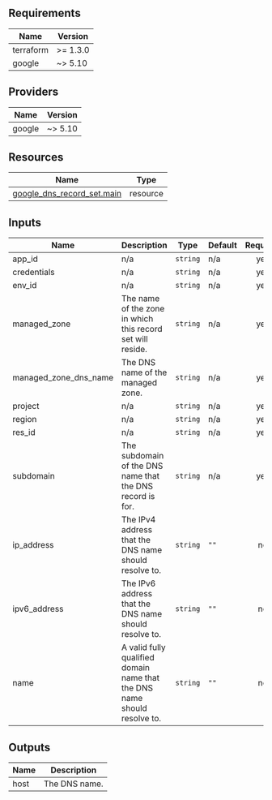 <!-- BEGIN_TF_DOCS -->
## Requirements

| Name | Version |
|------|---------|
| terraform | >= 1.3.0 |
| google | ~> 5.10 |

## Providers

| Name | Version |
|------|---------|
| google | ~> 5.10 |

## Resources

| Name | Type |
|------|------|
| [google_dns_record_set.main](https://registry.terraform.io/providers/hashicorp/google/latest/docs/resources/dns_record_set) | resource |

## Inputs

| Name | Description | Type | Default | Required |
|------|-------------|------|---------|:--------:|
| app\_id | n/a | `string` | n/a | yes |
| credentials | n/a | `string` | n/a | yes |
| env\_id | n/a | `string` | n/a | yes |
| managed\_zone | The name of the zone in which this record set will reside. | `string` | n/a | yes |
| managed\_zone\_dns\_name | The DNS name of the managed zone. | `string` | n/a | yes |
| project | n/a | `string` | n/a | yes |
| region | n/a | `string` | n/a | yes |
| res\_id | n/a | `string` | n/a | yes |
| subdomain | The subdomain of the DNS name that the DNS record is for. | `string` | n/a | yes |
| ip\_address | The IPv4 address that the DNS name should resolve to. | `string` | `""` | no |
| ipv6\_address | The IPv6 address that the DNS name should resolve to. | `string` | `""` | no |
| name | A valid fully qualified domain name that the DNS name should resolve to. | `string` | `""` | no |

## Outputs

| Name | Description |
|------|-------------|
| host | The DNS name. |
<!-- END_TF_DOCS -->